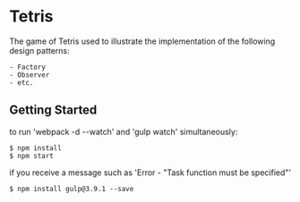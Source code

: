 # Tetris

The game of Tetris used to illustrate the implementation of the following design patterns: 
```
- Factory 
- Observer
- etc. 
```

## Getting Started
to run 'webpack -d --watch' and 'gulp watch' simultaneously: 
```
$ npm install
$ npm start
```
if you receive a message such as 'Error - "Task function must be specified"'

```
$ npm install gulp@3.9.1 --save
```
